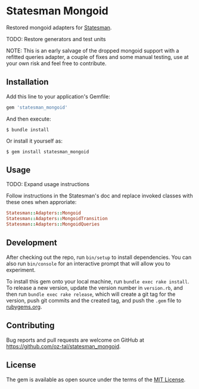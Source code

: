 # Statesman Mongoid

Restored mongoid adapters for [Statesman](https://github.com/gocardless/statesman).

TODO: Restore generators and test units

NOTE: This is an early salvage of the dropped mongoid support with a refitted queries adapter, a couple of fixes and some manual testing, use at your own risk and feel free to contribute.

## Installation

Add this line to your application's Gemfile:

```ruby
gem 'statesman_mongoid'
```

And then execute:

    $ bundle install

Or install it yourself as:

    $ gem install statesman_mongoid

## Usage

TODO: Expand usage instructions 

Follow instructions in the Statesman's doc and replace invoked classes with these ones when approriate:
``` ruby
Statesman::Adapters::Mongoid
Statesman::Adapters::MongoidTransition
Statesman::Adapters::MongoidQueries
```

## Development

After checking out the repo, run `bin/setup` to install dependencies. You can also run `bin/console` for an interactive prompt that will allow you to experiment.

To install this gem onto your local machine, run `bundle exec rake install`. To release a new version, update the version number in `version.rb`, and then run `bundle exec rake release`, which will create a git tag for the version, push git commits and the created tag, and push the `.gem` file to [rubygems.org](https://rubygems.org).

## Contributing

Bug reports and pull requests are welcome on GitHub at https://github.com/oz-tal/statesman_mongoid.

## License

The gem is available as open source under the terms of the [MIT License](https://opensource.org/licenses/MIT).
